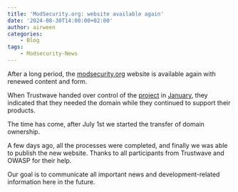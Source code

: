```yaml
---
title: 'ModSecurity.org: website available again'
date: '2024-08-30T14:00:00+02:00'
author: airween
categories:
    - Blog
tags:
    - Modsecurity-News
---
```


After a long period, the [modsecurity.org](https://modsecurity.org) website is available again with renewed content and form.

<!--more-->

When Trustwave handed over control of the [project](https://owasp.org/blog/2024/01/09/ModSecurity) in [January](https://www.trustwave.com/en-us/resources/blogs/spiderlabs-blog/trustwave-transfers-modsecurity-custodianship-to-the-open-worldwide-application-security-project/), they indicated that they needed the domain while they continued to support their products.

The time has come, after July 1st we started the transfer of domain ownership.

A few days ago, all the processes were completed, and finally we was able to publish the new website. Thanks to all participants from Trustwave and OWASP for their help.

Our goal is to communicate all important news and development-related information here in the future.
